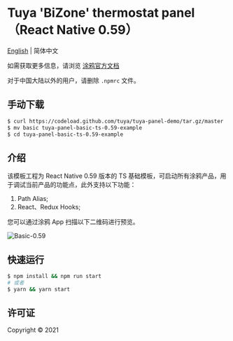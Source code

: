 # Tuya 'BiZone' thermostat panel（React Native 0.59）

[English](./README.md) | 简体中文

如需获取更多信息，请浏览 [涂鸦官方文档](https://docs.tuya.com)

对于中国大陆以外的用户，请删除 `.npmrc` 文件。

## 手动下载

```bash
$ curl https://codeload.github.com/tuya/tuya-panel-demo/tar.gz/master | tar -xz --strip=2 tuya-panel-demo-master/examples/basic-ts-0.59
$ mv basic tuya-panel-basic-ts-0.59-example
$ cd tuya-panel-basic-ts-0.59-example
```

## 介绍

该模板工程为 React Native 0.59 版本的 TS 基础模板，可启动所有涂鸦产品，用于调试当前产品的功能点，此外支持以下功能：

1. Path Alias;
2. React、Redux Hooks;

您可以通过涂鸦 App 扫描以下二维码进行预览。

![Basic-0.59](https://images.tuyacn.com/rms-static/91fab3d0-392d-11eb-8584-77b31b3e78b8-1607415345037.png?tyName=basic-0.59.png)

## 快速运行

```bash
$ npm install && npm run start
# 或者
$ yarn && yarn start
```

## 许可证

Copyright © 2021
